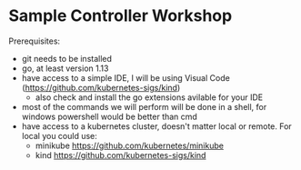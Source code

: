 # Sample Controller Workshop

Prerequisites:
- git needs to be installed
- go, at least version 1.13
- have access to a simple IDE, I will be using Visual Code (https://github.com/kubernetes-sigs/kind)
    - also check and install the go extensions avilable for your IDE
- most of the commands we will perform will be done in a shell, for windows powershell would be better than cmd
- have access to a kubernetes cluster, doesn't matter local or remote. For local you could use:
    -  minikube https://github.com/kubernetes/minikube
    -  kind https://github.com/kubernetes-sigs/kind